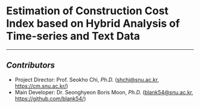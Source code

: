 # Estimation of Construction Cost Index based on Hybrid Analysis of Time-series and Text Data

- - -
## _**Contributors**_
- Project Director: Prof. Seokho Chi, _Ph.D._ (shchi@snu.ac.kr, https://cm.snu.ac.kr/)
- Main Developer: Dr. Seonghyeon Boris Moon, _Ph.D._ (blank54@snu.ac.kr, https://github.com/blank54/)

